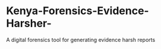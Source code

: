 # Kenya-Forensics-Evidence-Harsher-
A digital forensics tool for generating evidence harsh reports 
